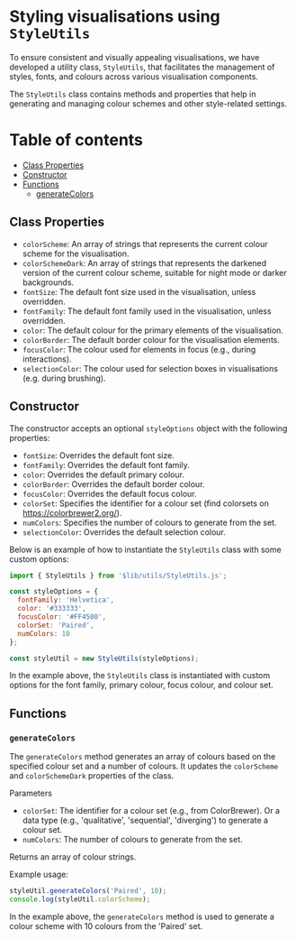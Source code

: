# Styling visualisations using `StyleUtils`

To ensure consistent and visually appealing visualisations, we have developed a utility class, `StyleUtils`, that facilitates the management of styles, fonts, and colours across various visualisation components.

The `StyleUtils` class contains methods and properties that help in generating and managing colour schemes and other style-related settings.

# Table of contents

- [Class Properties](#class-properties)
- [Constructor](#constructor)
- [Functions](#functions)
  - [generateColors](#generatecolors)

## Class Properties

- `colorScheme`: An array of strings that represents the current colour scheme for the visualisation.
- `colorSchemeDark`: An array of strings that represents the darkened version of the current colour scheme, suitable for night mode or darker backgrounds.
- `fontSize`: The default font size used in the visualisation, unless overridden.
- `fontFamily`: The default font family used in the visualisation, unless overridden.
- `color`: The default colour for the primary elements of the visualisation.
- `colorBorder`: The default border colour for the visualisation elements.
- `focusColor`: The colour used for elements in focus (e.g., during interactions).
- `selectionColor`: The colour used for selection boxes in visualisations (e.g. during brushing).

## Constructor

The constructor accepts an optional `styleOptions` object with the following properties:

- `fontSize`: Overrides the default font size.
- `fontFamily`: Overrides the default font family.
- `color`: Overrides the default primary colour.
- `colorBorder`: Overrides the default border colour.
- `focusColor`: Overrides the default focus colour.
- `colorSet`: Specifies the identifier for a colour set (find colorsets on https://colorbrewer2.org/).
- `numColors`: Specifies the number of colours to generate from the set.
- `selectionColor`: Overrides the default selection colour.

Below is an example of how to instantiate the `StyleUtils` class with some custom options:

```javascript
import { StyleUtils } from '$lib/utils/StyleUtils.js';

const styleOptions = {
  fontFamily: 'Helvetica',
  color: '#333333',
  focusColor: '#FF4500',
  colorSet: 'Paired',
  numColors: 10
};

const styleUtil = new StyleUtils(styleOptions);
```

In the example above, the `StyleUtils` class is instantiated with custom options for the font family, primary colour, focus colour, and colour set.

## Functions

### `generateColors`

The `generateColors` method generates an array of colours based on the specified colour set and a number of colours. It updates the `colorScheme` and `colorSchemeDark` properties of the class.

Parameters

- `colorSet`: The identifier for a colour set (e.g., from ColorBrewer). Or a data type (e.g., 'qualitative', 'sequential', 'diverging') to generate a colour set.
- `numColors`: The number of colours to generate from the set.

Returns an array of colour strings.

Example usage:

```javascript
styleUtil.generateColors('Paired', 10);
console.log(styleUtil.colorScheme);
```

In the example above, the `generateColors` method is used to generate a colour scheme with 10 colours from the 'Paired' set.
